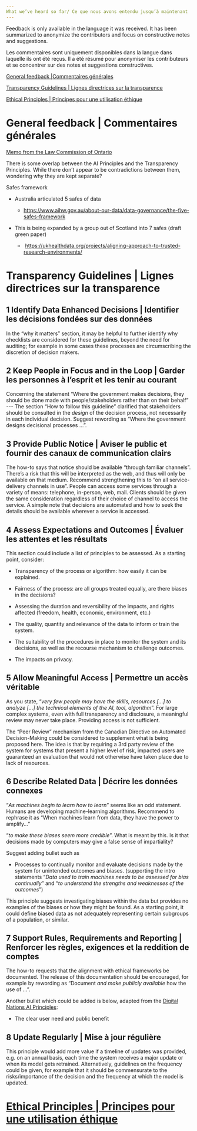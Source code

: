 ```yaml
---
What we’ve heard so far/ Ce que nous avons entendu jusqu’à maintenant
---
```


Feedback is only available in the language it was received. It has been
summarized to anonymize the contributors and focus on constructive notes and
suggestions.

Les commentaires sont uniquement disponibles dans la langue dans laquelle ils
ont été reçus. Il a été résumé pour anonymiser les contributeurs et se
concentrer sur des notes et suggestions constructives.


[General feedback |Commentaires générales](#general)

[Transparency Guidelines | Lignes directrices sur la transparence](#transparency)

[Ethical Principles | Principes pour une utilisation éthique](https://github.com/ongov/AI-Principles/blob/master/Ontario%20AI%20Principles%20feedback.md)

General feedback | Commentaires générales <a name="general"></a>
==========================================

[Memo from the Law Commission of Ontario](https://github.com/ongov/Transparency-Guidelines/blob/master/LCO%20Memo%20to%20ODS%20-%20June%2030%202020.pdf)

There is some overlap between the AI Principles and the Transparency Principles. While there don’t appear to be contradictions between them, wondering why they are kept separate?

Safes framework

-   Australia articulated 5 safes of data

    -   <https://www.aihw.gov.au/about-our-data/data-governance/the-five-safes-framework>

-   This is being expanded by a group out of Scotland into 7 safes (draft green
    paper)

    -    <https://ukhealthdata.org/projects/aligning-approach-to-trusted-research-environments/>

Transparency Guidelines | Lignes directrices sur la transparence <a name="transparency"></a>
=================================================================

1 Identify Data Enhanced Decisions | Identifier les décisions fondées sur des données
--------------------------------------------------------------------------------------

In the “why it matters” section, it may be helpful to further identify why checklists are considered for these guidelines, beyond the need for auditing; for example in some cases these processes are circumscribing the discretion of
decision makers.

2 Keep People in Focus and in the Loop | Garder les personnes à l’esprit et les tenir au courant
-------------------------------------------------------------------------------------------------

Concerning the statement “Where the government makes decisions, they should be done made with people/stakeholders rather than on their behalf” --- The section “How to follow this guideline” clarified that stakeholders should be consulted
in the *design* of the decision process, not necessarily in each individual decision. Suggest rewording as “Where the government designs decisional processes ...”.

3 Provide Public Notice | Aviser le public et fournir des canaux de communication clairs
-----------------------------------------------------------------------------------------

The how-to says that notice should be available “through familiar channels”. There’s a risk that this will be interpreted as the web, and thus will only be available on that medium. Recommend strengthening this to “on all service-delivery channels in use”. People can access some services through a variety of means: telephone, in-person, web, mail. Clients should be given the same consideration regardless of their choice of channel to access the service. A simple note that decisions are automated and how to seek the details should be available wherever a service is accessed.

4 Assess Expectations and Outcomes | Évaluer les attentes et les résultats
---------------------------------------------------------------------------

This section could include a list of principles to be assessed. As a starting point, consider:

-   Transparency of the process or algorithm: how easily it can be explained.

-   Fairness of the process: are all groups treated equally, are there biases in the decisions?

-   Assessing the duration and reversibility of the impacts, and rights affected (freedom, health, economic, environment, etc.)

-   The quality, quantity and relevance of the data to inform or train the system.

-   The suitability of the procedures in place to monitor the system and its decisions, as well as the recourse mechanism to challenge outcomes.

-   The impacts on privacy.

5 Allow Meaningful Access | Permettre un accès véritable
---------------------------------------------------------

As you state, “*very few people may have the skills, resources [...] to analyze [...] the technical elements of the AI, tool, algorithm*”. For large complex systems, even with full transparency and disclosure, a meaningful review may never take place. Providing access is not sufficient.

The “Peer Review” mechanism from the Canadian Directive on Automated Decision-Making could be considered to supplement what is being proposed here. The idea is that by requiring a 3rd party review of the system for systems that present a higher level of risk, impacted users are guaranteed an evaluation that would not otherwise have taken place due to lack of resources.

6 Describe Related Data | Décrire les données connexes
-------------------------------------------------------

“*As machines begin to learn how to learn*” seems like an odd statement. Humans are developing machine-learning algorithms. Recommend to rephrase it as “When machines learn from data, they have the power to amplify…”

“*to make these biases seem more credible*”. What is meant by this. Is it that decisions made by computers may give a false sense of impartiality?

Suggest adding bullet such as

-   Processes to continually monitor and evaluate decisions made by the system for unintended outcomes and biases. (supporting the intro statements “*Data used to train machines needs to be assessed for bias continually*” and “*to understand the strengths and weaknesses of the outcomes*”)

This principle suggests investigating biases within the data but provides no examples of the biases or how they might be found. As a starting point, it could define biased data as not adequately representing certain subgroups of a population, or similar.

7 Support Rules, Requirements and Reporting | Renforcer les règles, exigences et la reddition de comptes
---------------------------------------------------------------------------------------------------------

The how-to requests that the alignment with ethical frameworks be documented. The release of this documentation should be encouraged, for example by rewording as “Document *and make publicly available* how the use of …”.

Another bullet which could be added is below, adapted from the [Digital Nations AI Principles](https://leadingdigitalgovs.org/comunicacion/noticias/artificial-intelligence):

-   The clear user need and public benefit

8 Update Regularly | Mise à jour régulière
-------------------------------------------

This principle would add more value if a timeline of updates was provided, e.g. on an annual basis, each time the system receives a major update or when its model gets retrained. Alternatively, guidelines on the frequency could be given, for example that it should be commensurate to the risks/importance of the decision and the frequency at which the model is updated.

[Ethical Principles | Principes pour une utilisation éthique](https://github.com/ongov/AI-Principles/blob/master/Ontario%20AI%20Principles%20feedback.md)
============================================================
